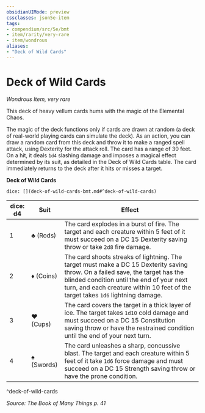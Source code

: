 ```yaml
---
obsidianUIMode: preview
cssclasses: json5e-item
tags:
- compendium/src/5e/bmt
- item/rarity/very-rare
- item/wondrous
aliases: 
- "Deck of Wild Cards"
---
```

# Deck of Wild Cards
*Wondrous Item, very rare*  


This deck of heavy vellum cards hums with the magic of the Elemental Chaos.

The magic of the deck functions only if cards are drawn at random (a deck of real-world playing cards can simulate the deck). As an action, you can draw a random card from this deck and throw it to make a ranged spell attack, using Dexterity for the attack roll. The card has a range of 30 feet. On a hit, it deals `1d4` slashing damage and imposes a magical effect determined by its suit, as detailed in the Deck of Wild Cards table. The card immediately returns to the deck after it hits or misses a target.

**Deck of Wild Cards**

`dice: [](deck-of-wild-cards-bmt.md#^deck-of-wild-cards)`

| dice: d4 | Suit | Effect |
|----------|------|--------|
| 1 | ♣ (Rods) | The card explodes in a burst of fire. The target and each creature within 5 feet of it must succeed on a DC 15 Dexterity saving throw or take `2d8` fire damage. |
| 2 | ♦ (Coins) | The card shoots streaks of lightning. The target must make a DC 15 Dexterity saving throw. On a failed save, the target has the blinded condition until the end of your next turn, and each creature within 10 feet of the target takes `1d6` lightning damage. |
| 3 | ♥ (Cups) | The card covers the target in a thick layer of ice. The target takes `1d10` cold damage and must succeed on a DC 15 Constitution saving throw or have the restrained condition until the end of your next turn. |
| 4 | ♠ (Swords) | The card unleashes a sharp, concussive blast. The target and each creature within 5 feet of it take `1d6` force damage and must succeed on a DC 15 Strength saving throw or have the prone condition. |
^deck-of-wild-cards

*Source: The Book of Many Things p. 41*